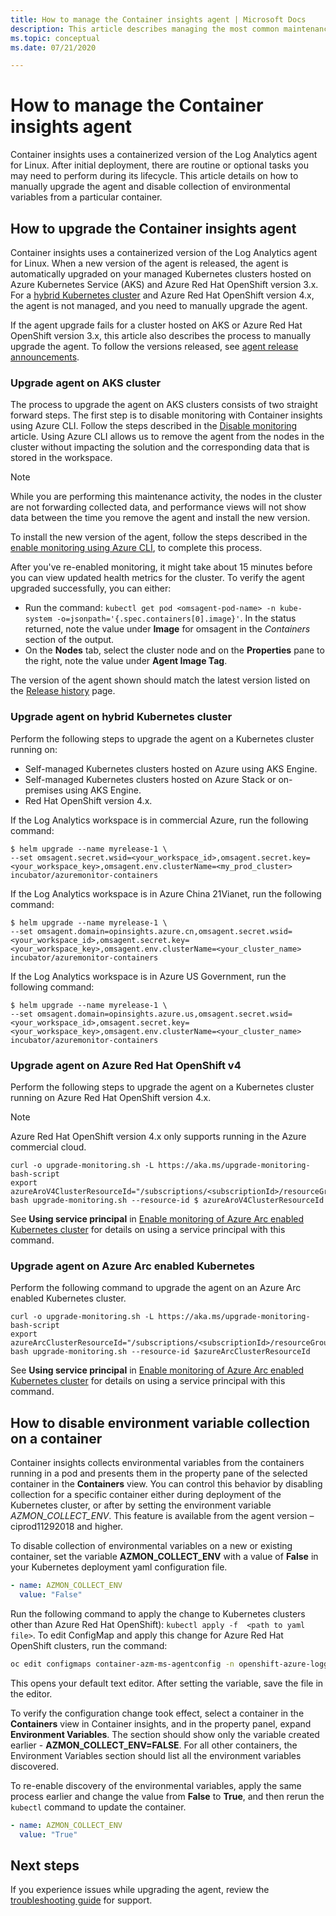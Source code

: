 ```yaml
---
title: How to manage the Container insights agent | Microsoft Docs
description: This article describes managing the most common maintenance tasks with the containerized Log Analytics agent used by Container insights.
ms.topic: conceptual
ms.date: 07/21/2020

---
```


# How to manage the Container insights agent

Container insights uses a containerized version of the Log Analytics agent for Linux. After initial deployment, there are routine or optional tasks you may need to perform during its lifecycle. This article details on how to manually upgrade the agent and disable collection of environmental variables from a particular container. 

## How to upgrade the Container insights agent

Container insights uses a containerized version of the Log Analytics agent for Linux. When a new version of the agent is released, the agent is automatically upgraded on your managed Kubernetes clusters hosted on Azure Kubernetes Service (AKS) and Azure Red Hat OpenShift version 3.x. For a [hybrid Kubernetes cluster](container-insights-hybrid-setup.md) and Azure Red Hat OpenShift version 4.x, the agent is not managed, and you need to manually upgrade the agent.

If the agent upgrade fails for a cluster hosted on AKS or Azure Red Hat OpenShift version 3.x, this article also describes the process to manually upgrade the agent. To follow the versions released, see [agent release announcements](https://github.com/microsoft/docker-provider/tree/ci_feature_prod).

### Upgrade agent on AKS cluster

The process to upgrade the agent on AKS clusters consists of two straight forward steps. The first step is to disable monitoring with Container insights using Azure CLI. Follow the steps described in the [Disable monitoring](container-insights-optout.md?#azure-cli) article. Using Azure CLI allows us to remove the agent from the nodes in the cluster without impacting the solution and the corresponding data that is stored in the workspace. 

>[!NOTE]
>While you are performing this maintenance activity, the nodes in the cluster are not forwarding collected data, and performance views will not show data between the time you remove the agent and install the new version. 
>

To install the new version of the agent, follow the steps described in the [enable monitoring using Azure CLI](container-insights-enable-new-cluster.md#enable-using-azure-cli), to complete this process.  

After you've re-enabled monitoring, it might take about 15 minutes before you can view updated health metrics for the cluster. To verify the agent upgraded successfully, you can either:

* Run the command: `kubectl get pod <omsagent-pod-name> -n kube-system -o=jsonpath='{.spec.containers[0].image}'`. In the status returned, note the value under **Image** for omsagent in the *Containers* section of the output.
* On the **Nodes** tab, select the cluster node and on the **Properties** pane to the right, note the value under **Agent Image Tag**.

The version of the agent shown should match the latest version listed on the [Release history](https://github.com/microsoft/docker-provider/tree/ci_feature_prod) page.

### Upgrade agent on hybrid Kubernetes cluster

Perform the following steps to upgrade the agent on a Kubernetes cluster running on:

* Self-managed Kubernetes clusters hosted on Azure using AKS Engine.
* Self-managed Kubernetes clusters hosted on Azure Stack or on-premises using AKS Engine.
* Red Hat OpenShift version 4.x.

If the Log Analytics workspace is in commercial Azure, run the following command:

```console
$ helm upgrade --name myrelease-1 \
--set omsagent.secret.wsid=<your_workspace_id>,omsagent.secret.key=<your_workspace_key>,omsagent.env.clusterName=<my_prod_cluster> incubator/azuremonitor-containers
```

If the Log Analytics workspace is in Azure China 21Vianet, run the following command:

```console
$ helm upgrade --name myrelease-1 \
--set omsagent.domain=opinsights.azure.cn,omsagent.secret.wsid=<your_workspace_id>,omsagent.secret.key=<your_workspace_key>,omsagent.env.clusterName=<your_cluster_name> incubator/azuremonitor-containers
```

If the Log Analytics workspace is in Azure US Government, run the following command:

```console
$ helm upgrade --name myrelease-1 \
--set omsagent.domain=opinsights.azure.us,omsagent.secret.wsid=<your_workspace_id>,omsagent.secret.key=<your_workspace_key>,omsagent.env.clusterName=<your_cluster_name> incubator/azuremonitor-containers
```

### Upgrade agent on Azure Red Hat OpenShift v4

Perform the following steps to upgrade the agent on a Kubernetes cluster running on Azure Red Hat OpenShift version 4.x. 

>[!NOTE]
>Azure Red Hat OpenShift version 4.x only supports running in the Azure commercial cloud.
>

```console
curl -o upgrade-monitoring.sh -L https://aka.ms/upgrade-monitoring-bash-script
export azureAroV4ClusterResourceId="/subscriptions/<subscriptionId>/resourceGroups/<resourceGroupName>/providers/Microsoft.RedHatOpenShift/OpenShiftClusters/<clusterName>"
bash upgrade-monitoring.sh --resource-id $ azureAroV4ClusterResourceId
```

See **Using service principal** in [Enable monitoring of Azure Arc enabled Kubernetes cluster](container-insights-enable-arc-enabled-clusters.md#enable-using-bash-script) for details on using a service principal with this command.

### Upgrade agent on Azure Arc enabled Kubernetes

Perform the following command to upgrade the agent on an Azure Arc enabled Kubernetes cluster.

```console
curl -o upgrade-monitoring.sh -L https://aka.ms/upgrade-monitoring-bash-script
export azureArcClusterResourceId="/subscriptions/<subscriptionId>/resourceGroups/<resourceGroupName>/providers/Microsoft.Kubernetes/connectedClusters/<clusterName>"
bash upgrade-monitoring.sh --resource-id $azureArcClusterResourceId
```

See **Using service principal** in [Enable monitoring of Azure Arc enabled Kubernetes cluster](container-insights-enable-arc-enabled-clusters.md#enable-using-bash-script) for details on using a service principal with this command.


## How to disable environment variable collection on a container

Container insights collects environmental variables from the containers running in a pod and presents them in the property pane of the selected container in the **Containers** view. You can control this behavior by disabling collection for a specific container either during deployment of the Kubernetes cluster, or after by setting the environment variable *AZMON_COLLECT_ENV*. This feature is available from the agent version – ciprod11292018 and higher.  

To disable collection of environmental variables on a new or existing container, set the variable **AZMON_COLLECT_ENV** with a value of **False** in your Kubernetes deployment yaml configuration file. 

```yaml
- name: AZMON_COLLECT_ENV  
  value: "False"  
```

Run the following command to apply the change to Kubernetes clusters other than Azure Red Hat OpenShift): `kubectl apply -f  <path to yaml file>`. To edit ConfigMap and apply this change for Azure Red Hat OpenShift clusters, run the command:

```bash
oc edit configmaps container-azm-ms-agentconfig -n openshift-azure-logging
```

This opens your default text editor. After setting the variable, save the file in the editor.

To verify the configuration change took effect, select a container in the **Containers** view in Container insights, and in the property panel, expand **Environment Variables**.  The section should show only the variable created earlier - **AZMON_COLLECT_ENV=FALSE**. For all other containers, the Environment Variables section should list all the environment variables discovered.

To re-enable discovery of the environmental variables, apply the same process earlier and change the value from **False** to **True**, and then rerun the `kubectl` command to update the container.  

```yaml
- name: AZMON_COLLECT_ENV  
  value: "True"  
```  

## Next steps

If you experience issues while upgrading the agent, review the [troubleshooting guide](container-insights-troubleshoot.md) for support.
